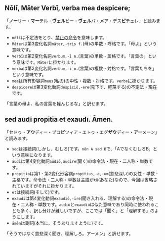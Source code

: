## Nōlī, Māter Verbī, verba mea despicere;
「**ノー**リー・**マー**テル・**ヴェル**ビー・**ヴェル**バ・**メ**ア・デス**ピ**チェレ」と読みます。

- `nōlī`は不定法をとり、[禁止の命令](https://aeneis.jp/?p=8214#h-%E7%A6%81%E6%AD%A2%E3%81%AE%E5%91%BD%E4%BB%A4%E6%96%87)を意味します。
- `Māter`は第3変化名詞`māter,-tris f.`(母)の単数・呼格です。「母よ」という意味です。
- `Verbī`は第2変化名詞`verbum,-ī n.`(言葉)の単数・属格です。「言葉の」という意味です。`Māter`に掛かります。
- `verba`は第2変化名詞`verbum,-ī n.`(言葉)の複数・対格です。「言葉たちを」という意味です。
- `mea`は所有形容詞`meus`(私の)の中性・複数・対格です。`verba`に掛かります。
- `despicere`は第3変化動詞`despiciō,-ere`(見下す、軽蔑する)の不定法・現在です。

「言葉の母よ、私の言葉を軽んじるな」と訳せます。

## sed audī propitia et exaudī. Āmēn.
「セドゥ・**アウ**ディー・プロ**ピ**ツィア・エトゥ・エグ**ザウ**ディー・**アー**メーン」と読みます。

- `sed`は接続詞(しかし、むしろ)です。`nōn A sed B`で、「AでなくむしろB」という意味になります。
- `audī`は第4変化動詞`audiō,audīre`(聞く)の命令法・現在・二人称・単数です。
- `propitia`は第1・第2変化形容詞`propitius,-a,-um`(慈悲深い)の女性・単数・主格です。命令法・二人称・単数は主語が`tū`(あなた)なので、今回は省略されていますがそれに掛かります。
- `et`は接続詞(そして)です。
- `exaudī`は第4変化動詞`exaudiō,-īre`(聞き入れる、理解する)の命令法・現在・二人称・単数です。`audiō`と`exaudiō`は似た意味であり同時に使われることも多く、訳し分けが難しいですが、ここでは「聞く」と「理解する」のようにします。
- `āmēn`は副詞(本当に、そうありますように)です。

「そうではなく慈悲深く聞き、理解しろ。アーメン」と訳せます。
